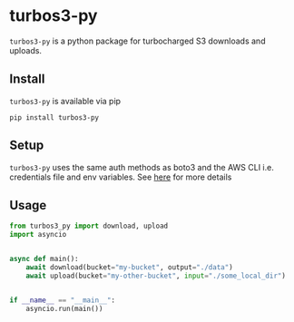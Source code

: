 # turbos3-py 
```turbos3-py``` is a python package for turbocharged S3 downloads and uploads.

## Install 

```turbos3-py``` is available via pip

```shell
pip install turbos3-py
```

## Setup
```turbos3-py``` uses the same auth methods as boto3 and the AWS CLI i.e. credentials file and env variables. See [here](https://docs.aws.amazon.com/cli/latest/userguide/getting-started-quickstart.html)
for more details

## Usage 

```python
from turbos3_py import download, upload
import asyncio


async def main():
    await download(bucket="my-bucket", output="./data")
    await upload(bucket="my-other-bucket", input="./some_local_dir")


if __name__ == "__main__":
    asyncio.run(main())
```